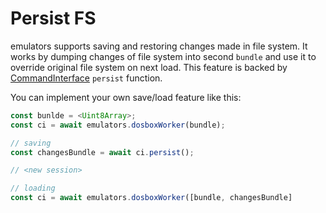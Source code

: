 # Persist FS

emulators supports saving and restoring changes made in file system. It works by dumping 
changes of file system into second `bundle` and use it to override original file system
on next load. This feature is backed by [CommandInterface](command-interface.md) `persist` function.

You can implement your own save/load feature like this:

```Typescript
const bunlde = <Uint8Array>;
const ci = await emulators.dosboxWorker(bundle);

// saving
const changesBundle = await ci.persist();

// <new session>

// loading
const ci = await emulators.dosboxWorker([bundle, changesBundle]
```